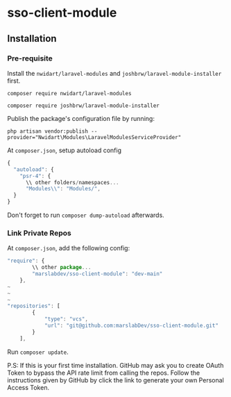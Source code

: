 # sso-client-module

## Installation

### Pre-requisite

Install the `nwidart/laravel-modules` and `joshbrw/laravel-module-installer` first.
```
composer require nwidart/laravel-modules
```
```
composer require joshbrw/laravel-module-installer
```
Publish the package's configuration file by running:
```
php artisan vendor:publish --provider="Nwidart\Modules\LaravelModulesServiceProvider"
```
At `composer.json`, setup autoload config
```javascript
{
  "autoload": {
    "psr-4": {
      \\ other folders/namespaces...
      "Modules\\": "Modules/",
  }
}
```
Don't forget to run `composer dump-autoload` afterwards.


### Link Private Repos

At `composer.json`, add the following config:
```javascript
"require": {
        \\ other package...
        "marslabdev/sso-client-module": "dev-main"
    },
~
~
~
"repositories": [
        {
            "type": "vcs",
            "url": "git@github.com:marslabDev/sso-client-module.git"
        }
    ],
```
Run `composer update`.

P.S: If this is your first time installation. GitHub may ask you to create OAuth Token to bypass the API rate limit from calling the repos. Follow the instructions given by GitHub by click the link to generate your own Personal Access Token.


